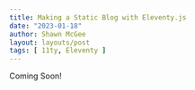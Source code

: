 ```yaml
---
title: Making a Static Blog with Eleventy.js
date: "2023-01-18"
author: Shawn McGee
layout: layouts/post
tags: [ 11ty, Eleventy ]
---
```


Coming Soon!